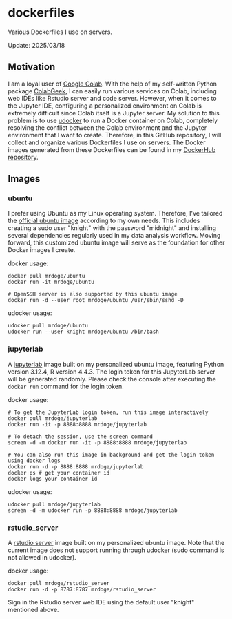 # dockerfiles

Various Dockerfiles I use on servers.

Update: 2025/03/18

## Motivation

I am a loyal user of [Google Colab](https://colab.research.google.com/). With the help of my self-written Python package [ColabGeek](https://github.com/yimingsun12138/ColabGeek), I can easily run various services on Colab, including web IDEs like Rstudio server and code server. However, when it comes to the Jupyter IDE, configuring a personalized environment on Colab is extremely difficult since Colab itself is a Jupyter server. My solution to this problem is to use [udocker](https://github.com/indigo-dc/udocker) to run a Docker container on Colab, completely resolving the conflict between the Colab environment and the Jupyter environment that I want to create. Therefore, in this GitHub repository, I will collect and organize various Dockerfiles I use on servers. The Docker images generated from these Dockerfiles can be found in my [DockerHub repository](https://hub.docker.com/u/mrdoge).

## Images

### ubuntu

I prefer using Ubuntu as my Linux operating system. Therefore, I've tailored the [official ubuntu image](https://hub.docker.com/_/ubuntu) according to my own needs. This includes creating a sudo user "knight" with the password "midnight" and installing several dependencies regularly used in my data analysis workflow. Moving forward, this customized ubuntu image will serve as the foundation for other Docker images I create.

docker usage:

```
docker pull mrdoge/ubuntu
docker run -it mrdoge/ubuntu

# OpenSSH server is also supported by this ubuntu image
docker run -d --user root mrdoge/ubuntu /usr/sbin/sshd -D
```

udocker usage:

```
udocker pull mrdoge/ubuntu
udocker run --user knight mrdoge/ubuntu /bin/bash
```

### jupyterlab

A [jupyterlab](https://jupyterlab.readthedocs.io/en/latest/index.html) image built on my personalized ubuntu image, featuring Python version 3.12.4, R version 4.4.3. The login token for this JupyterLab server will be generated randomly. Please check the console after executing the `docker run` command for the login token.

docker usage:

```
# To get the JupyterLab login token, run this image interactively
docker pull mrdoge/jupyterlab
docker run -it -p 8888:8888 mrdoge/jupyterlab

# To detach the session, use the screen command
screen -d -m docker run -it -p 8888:8888 mrdoge/jupyterlab

# You can also run this image in background and get the login token using docker logs
docker run -d -p 8888:8888 mrdoge/jupyterlab
docker ps # get your container id
docker logs your-container-id
```

udocker usage:

```
udocker pull mrdoge/jupyterlab
screen -d -m udocker run -p 8888:8888 mrdoge/jupyterlab
```

### rstudio_server

A [rstudio server](https://posit.co/products/open-source/rstudio-server/) image built on my personalized ubuntu image. Note that the current image does not support running through udocker (sudo command is not allowed in udocker).

docker usage:

```
docker pull mrdoge/rstudio_server
docker run -d -p 8787:8787 mrdoge/rstudio_server
```

Sign in the Rstudio server web IDE using the default user "knight" mentioned above.
